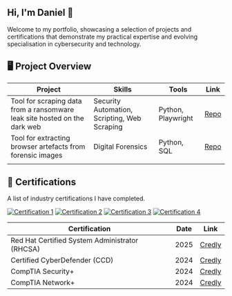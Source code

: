 ## Hi, I'm Daniel 👋

Welcome to my portfolio, showcasing a selection of projects and certifications that demonstrate my practical expertise and evolving specialisation in cybersecurity and technology. 


## 🖥️ Project Overview 
|     Project     |                 Skills                |     Tools       |      Link       |
| --------------- | ------------------------------------- | --------------- | --------------- |
| Tool for scraping data from a ransomware leak site hosted on the dark web | Security Automation, Scripting, Web Scraping  | Python, Playwright |  <a href="https://github.com/danielseb/leak_site_scraper">Repo</a>   |
| Tool for extracting browser artefacts from forensic images                | Digital Forensics   | Python, SQL | <a href="https://github.com/danielseb/browser-forensic-tool">Repo</a> |
|                 |                                       |                 |                 |


## :pencil: Certifications 
A list of industry certifications I have completed.

[![Certification 1](https://images.credly.com/size/110x110/images/572de0ba-2c59-4816-a59d-b0e1687e45ee/image.png)](https://www.credly.com/badges/ca00bded-2505-4420-bfe3-92520ddf6afe/public_url)
[![Certification 2](https://images.credly.com/size/110x110/images/892ffd98-b098-46f4-8315-89f78d03f950/image.png)](https://www.credly.com/badges/c6ac6085-f257-4f28-aedb-3066295089d7/public_url)
[![Certification 3](https://images.credly.com/size/110x110/images/80d8a06a-c384-42bf-ad36-db81bce5adce/blob)](https://www.credly.com/badges/a337e555-b19b-4a24-8da6-ae286d8b2494/public_url)
[![Certification 4](https://images.credly.com/size/110x110/images/c70ba73e-3c8a-46fa-9d60-4a9af94ad662/blob)](https://www.credly.com/badges/18a0d633-4a08-4fe3-8d54-044d64b5ed9e/public_url)


|     Certification     |               Date               |     Link       |
| --------------------  | -------------------------------------- | ---------------| 
| Red Hat Certified System Administrator (RHCSA)     |                2025                |     <a href="https://www.credly.com/badges/ca00bded-2505-4420-bfe3-92520ddf6afe/public_url">Credly</a>        | 
| Certified CyberDefender (CCD) |        2024                |    <a href="https://www.credly.com/badges/c6ac6085-f257-4f28-aedb-3066295089d7/public_url">Credly</a>         |
| CompTIA Security+     |                2024                |     <a href="https://www.credly.com/badges/a337e555-b19b-4a24-8da6-ae286d8b2494/public_url">Credly</a>        | 
| CompTIA Network+     |                2024                |     <a href="https://www.credly.com/badges/18a0d633-4a08-4fe3-8d54-044d64b5ed9e/public_url">Credly</a>        | 











<!--
**danielseb/danielseb** is a ✨ _special_ ✨ repository because its `README.md` (this file) appears on your GitHub profile.

Here are some ideas to get you started:

- 🔭 I’m currently working on ...
- 🌱 I’m currently learning ...
- 👯 I’m looking to collaborate on ...
- 🤔 I’m looking for help with ...
- 💬 Ask me about ...
- 📫 How to reach me: ...
- 😄 Pronouns: ...
- ⚡ Fun fact: ...
-->
